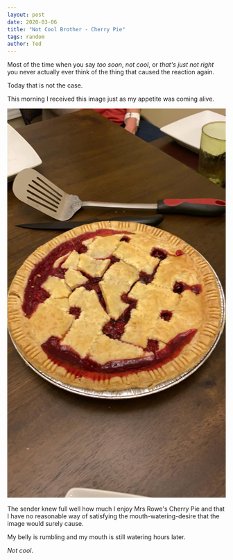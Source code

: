 ```yaml
---
layout: post
date: 2020-03-06
title: "Not Cool Brother - Cherry Pie"
tags: random
author: Ted
---
```

Most of the time when you say _too soon_, _not cool_, or _that's just not right_ you never actually ever think of the thing that caused the reaction again.

Today that is not the case.

This morning I received this image just as my appetite was coming alive.

![Mrs Rowe's Cherry](/assets/images/cherry-pie.jpg)

The sender knew full well how much I enjoy Mrs Rowe's Cherry Pie and that I have no reasonable way of satisfying the mouth-watering-desire that the image would surely cause.

My belly is rumbling and my mouth is still watering hours later.

_Not cool_.

